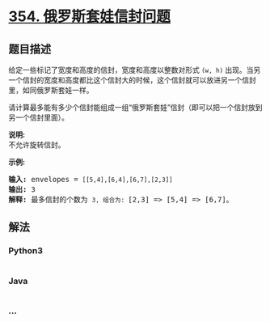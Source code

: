 # [354. 俄罗斯套娃信封问题](https://leetcode-cn.com/problems/russian-doll-envelopes)

## 题目描述
<!-- 这里写题目描述 -->
<p>给定一些标记了宽度和高度的信封，宽度和高度以整数对形式&nbsp;<code>(w, h)</code>&nbsp;出现。当另一个信封的宽度和高度都比这个信封大的时候，这个信封就可以放进另一个信封里，如同俄罗斯套娃一样。</p>

<p>请计算最多能有多少个信封能组成一组&ldquo;俄罗斯套娃&rdquo;信封（即可以把一个信封放到另一个信封里面）。</p>

<p><strong>说明:</strong><br>
不允许旋转信封。</p>

<p><strong>示例:</strong></p>

<pre><strong>输入:</strong> envelopes = <code>[[5,4],[6,4],[6,7],[2,3]]</code>
<strong>输出:</strong> 3 
<strong>解释:</strong> 最多信封的个数为 <code>3, 组合为: </code>[2,3] =&gt; [5,4] =&gt; [6,7]。
</pre>



## 解法
<!-- 这里可写通用的实现逻辑 -->


<!-- tabs:start -->

### **Python3**
<!-- 这里可写当前语言的特殊实现逻辑 -->

```python

```

### **Java**
<!-- 这里可写当前语言的特殊实现逻辑 -->

```java

```

### **...**
```

```

<!-- tabs:end -->